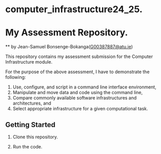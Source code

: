 # computer_infrastructure24_25.

# My Assessment Repository.

** by Jean-Samuel Bonsenge-Bokanga(G00387887@atu.ie) 

This repository contains my assessment submission for the Computer Infrastructure module. 

For the purpose of the above assessment, I have to demonstrate the following:
1. Use, configure, and script in a command line interface environment,
2. Manipulate and move data and code using the command line,
3. Compare commonly available software infrastructures and architectures, and
4. Select appropriate infrastructure for a given computational task.

## Getting Started

1. Clone this repository.
   
2. Run the code.



